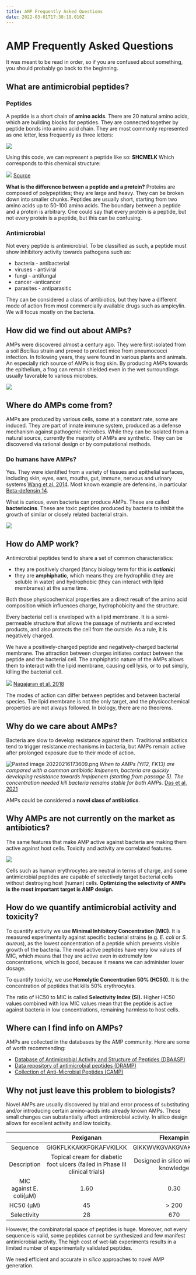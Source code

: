```yaml
---
title: AMP Frequently Asked Questions
date: 2022-03-01T17:38:19.010Z
---
```

# AMP Frequently Asked Questions

It was meant to be read in order, so if you are confused about something, you should probably go back to the beginning. 

## What are antimicrobial peptides?

### Peptides
A peptide is a short chain of **amino acids**. 
There are 20 natural amino acids, which are building blocks for peptides. They are connected together by peptide bonds into amino acid chain. They are most commonly represented as one letter, less frequently as three letters:
	
![](aminoacids.png)

Using this code, we can represent a peptide like so:
**SHCMELK**
Which corresponds to this chemical structure:

![](peptideexample.png)
[Source](https://employees.csbsju.edu/cschaller/Principles%20Chem/imf/SPbiomolecule.htm) 

**What is the difference between a peptide and a protein?** Proteins are composed of polypeptides; they are large and heavy. They can be broken down into smaller chunks. 
Peptides are usually short, starting from two amino acids up to 50-100 amino acids. The boundary between a peptide and a protein is arbitrary. 
One could say that every protein is a peptide, but not every protein is a peptide, but this can be confusing. 

### Antimicrobial

Not every peptide is antimicrobial. To be classified as such, a peptide must show inhibitory activity towards pathogens such as:
- bacteria - antibacterial
- viruses - antiviral
- fungi - antifungal 
- cancer -anticancer
- parasites - antiparasitic 

They can be considered a class of antibiotics, but they have a different mode of action from most commercially available drugs such as ampicylin. We will focus mostly on the bacteria. 

## How did we find out about AMPs? 

AMPs were discovered almost a century ago. They were first isolated from a soil _Bacillus_ strain and proved to protect mice from pneumococci infection. In following years, they were found in various plants and animals. An especially rich source of AMPs is frog skin. By producing AMPs towards the epithelium, a frog can remain shielded even in the wet surroundings usually favorable to various microbes. 

![](https://i.imgflip.com/66w25w.jpg)

## Where do AMPs come from? 

AMPs are produced by various cells, some at a constant rate, some are induced. They are part of innate immune system, produced as a defense mechanism against pathogenic microbes.
While they can be isolated from a natural source, currently the majority of AMPs are synthetic. They can be discovered via rational design or by computational methods.

### Do humans have AMPs?

Yes. They were identified from a variety of tissues and epithelial surfaces, including skin, eyes, ears, mouths, gut, immune, nervous and urinary systems [Wang et al. 2014](https://pubmed.ncbi.nlm.nih.gov/24828484/). 
Most known example are defensins, in particular [Beta-defensin 14](https://dbaasp.org/peptide-card?id=53). 

What is curious, even bacteria can produce AMPs. These are called **bacteriocins**. These are toxic peptides produced by bacteria to inhibit the growth of similar or closely related bacterial strain. 

![](https://i.imgflip.com/66wd95.jpg)

## How do AMP work?

Antimicrobial peptides tend to share a set of common characteristics:
- they are positively charged (fancy biology term for this is ***cationic***)
- they are **amphiphatic**, which means they are hydrophilic (they are soluble in water) and hydrophobic (they can interact with lipid membranes) at the same time.

Both those physicochemical properties are a direct result of the amino acid composition which influences charge, hydrophobicity and the structure. 

Every bacterial cell is enveloped with a lipid membrane. It is a semi-permeable structure that allows the passage of nutrients and excreted products, and also protects the cell from the outside. As a rule, it is negatively charged. 

We have a positively-charged peptide and negatively-charged bacterial membrane. The attraction between charges initiates contact between the peptide and the bacterial cell. The amphiphatic nature of the AMPs allows them to interact with the lipid membrane, causing cell lysis, or to put simply, killing the bacterial cell.  


![](https://i.imgflip.com/67102g.jpg)
[Nagajaran et al. 2018](https://pubmed.ncbi.nlm.nih.gov/29259134/)

The modes of action can differ between peptides and between bacterial species. The lipid membrane is not the only target, and the physicochemical properties are not always followed. In biology, there are no theorems. 

## Why do we care about AMPs? 

Bacteria are slow to develop resistance against them. Traditional antibiotics tend to trigger resistance mechanisms in bacteria, but AMPs remain active after prolonged exposure due to their mode of action. 

![Pasted image 20220216173609.png](app://local/%2Fhome%2Fpaulina%2FPhD%2Fobsidian%2F99%20Media%2FPasted%20image%2020220216173609.png?1645029369336)
*When to AMPs (YI12, FK13) are compared with a common antibiotic Imipenem, bacteria are quickly developing resistance towards Impipenem (starting from passage 5). The concentration needed kill bacteria remains stable for both AMPs.* [Das et al. 2021](https://www.nature.com/articles/s41551-021-00689-x) 

AMPs could be considered a **novel class of antibiotics**. 

## Why AMPs are not currently on the market as antibiotics?

The same features that make AMP active against bacteria are making them active against host cells. Toxicity and activity are correlated features.

![](https://i.imgflip.com/67119v.jpg)


Cells such as human erythrocytes are neutral in terms of charge, and some antimicrobial peptides are capable of selectively target bacterial cells without destroying host (human) cells. **Optimizing the selectivity of AMPs is the most important target is AMP design.** 

## How do we quantify antimicrobial activity and toxicity? 

To quantify activity we use **Minimal Inhibitory Concentration (MIC)**. It is measured experimentally against specific bacterial strains (e.g. *E. coli* or *S. aureus*), as the lowest concentration of a peptide which prevents visible growth of the bacteria. The most active peptides have very low values of MIC, which means that they are active even in extremely low concentrations, which is good, because it means we can administer lower dosage. 

To quantify toxicity, we use **Hemolytic Concentration 50% (HC50).** It is the concentration of peptides that kills 50% erythrocytes. 

The ratio of HC50 to MIC is called **Selectivity Index (SI).** Higher HC50 values combined with low MIC values mean that the peptide is active against bacteria in low concentrations, remaining harmless to host cells. 

## Where can I find info on AMPs?

AMPs are collected in the databases by the AMP community. Here are some of worth recommending: 
- [Database of Antimicrobial Activity and Structure of Peptides (DBAASP)](https://dbaasp.org/)
- [Data repository of antimicrobial peptides (DRAMP)](http://dramp.cpu-bioinfor.org/)
- [Collection of Anti-Microbial Peptides (CAMP)](http://www.camp3.bicnirrh.res.in/)

## Why not just leave this problem to biologists? 

Novel AMPs are usually discovered by trial and error process of substituting and/or introducing certain amino-acids into already known AMPs. These small changes can substantially affect antimicrobial activity. In silico design allows for excellent activity and low toxicity.

|   | Pexiganan | Flexampin |
|:---:|:---:|:---:|
| Sequence | GIGKFLKKAKKFGKAFVKILKK | GIKKWVKGVAKGVAKDLAKKIL |
| Description |   Topical cream for diabetic foot ulcers  (failed in Phase III clinical trials) | Designed in silico with expert knowledge |
| MIC against E. coli(µM) | 1.60 | 0.30 |
| HC50 (µM) | 45 | > 200   |
| Selectivity | 28 | 670 |

However, the combinatorial space of peptides is huge. Moreover, not every sequence is valid, some peptides cannot be synthesized and few manifest antimicrobial activity. The high cost of wet-lab experiments results in a limited number of experimentally validated peptides. 

We need efficient and accurate *in silico* approaches to novel AMP generation.
